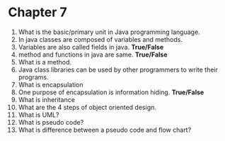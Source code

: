 # Chapter 7
1. What is the basic/primary unit in Java programming language.
2. In java classes are composed of variables and methods.
3. Variables are also called fields in java. **True/False**
4. method and functions in java are same. **True/False**
5. What is a method.
6. Java class libraries can be used by other programmers to write their programs.
7. What is encapsulation
8. One purpose of encapsulation is information hiding. **True/False**
9. What is inheritance 
10. What are the 4 steps of object oriented design.
11. What is UML? 
12. What is pseudo code?
13. What is difference between a pseudo code and flow chart?
